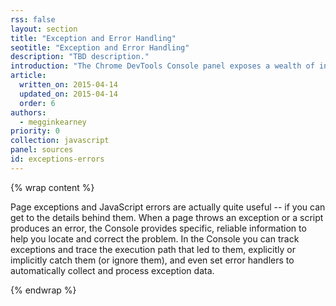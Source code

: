 ```yaml
---
rss: false
layout: section
title: "Exception and Error Handling"
seotitle: "Exception and Error Handling"
description: "TBD description."
introduction: "The Chrome DevTools Console panel exposes a wealth of information about your page's exceptions and errors."
article:
  written_on: 2015-04-14
  updated_on: 2015-04-14
  order: 6
authors:
  - megginkearney
priority: 0
collection: javascript
panel: sources
id: exceptions-errors
---
```


{% wrap content %}

Page exceptions and JavaScript errors are actually quite useful -- if you can get to the details behind them. When a page throws an exception or a script produces an error, the Console provides specific, reliable information to help you locate and correct the problem. In the Console you can track exceptions and trace the execution path that led to them, explicitly or implicitly catch them (or ignore them), and even set error handlers to automatically collect and process exception data.

{% endwrap %}

